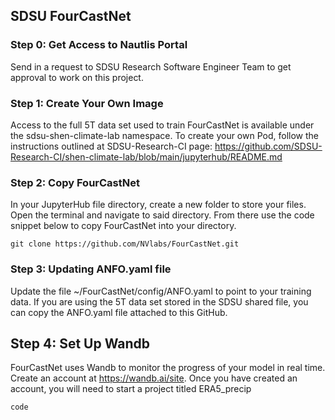 ## SDSU FourCastNet 

### Step 0: Get Access to Nautlis Portal

Send in a request to SDSU Research Software Engineer Team to get approval to work on this project. 

### Step 1: Create Your Own Image 

Access to the full 5T data set used to train FourCastNet is available under the sdsu-shen-climate-lab namespace. To create your own Pod, follow the instructions outlined at SDSU-Research-CI page: https://github.com/SDSU-Research-CI/shen-climate-lab/blob/main/jupyterhub/README.md

### Step 2: Copy FourCastNet 

In your JupyterHub file directory, create a new folder to store your files. Open the terminal and navigate to said directory. From there use the code snippet below to copy FourCastNet into your directory. 
```
git clone https://github.com/NVlabs/FourCastNet.git
```

### Step 3: Updating ANFO.yaml file 

Update the file ~/FourCastNet/config/ANFO.yaml to point to your training data. If you are using the 5T data set stored in the SDSU shared file, you can copy the ANFO.yaml file attached to this GitHub. 

## Step 4: Set Up Wandb 

FourCastNet uses Wandb to monitor the progress of your model in real time. Create an account at https://wandb.ai/site. Once you have created an account, you will need to start a project titled ERA5_precip 
```
code 
```

